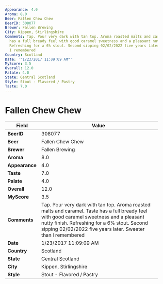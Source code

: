 ```yaml
---
Appearance: 4.0
Aroma: 8.0
Beer: Fallen Chew Chew
BeerID: 308077
Brewer: Fallen Brewing
City: Kippen, Stirlingshire
Comments: Tap. Pour very dark with tan top. Aroma roasted malts and caramel. Taste
  has a full bready feel with good caramel sweetness and a pleasant nutty finish.
  Refreshing for a 6% stout. Second sipping 02/02/2022 five years later. Sweeter than
  I remembered
Country: Scotland
Date: '"1/23/2017 11:09:09 AM"'
MyScore: 3.5
Overall: 12.0
Palate: 4.0
State: Central Scotland
Style: Stout - Flavored / Pastry
Taste: 7.0
---
```


# Fallen Chew Chew

| Field         | Value |
|---------------|-------|
| **BeerID** | 308077 |
| **Beer** | Fallen Chew Chew |
| **Brewer** | Fallen Brewing |
| **Aroma** | 8.0 |
| **Appearance** | 4.0 |
| **Taste** | 7.0 |
| **Palate** | 4.0 |
| **Overall** | 12.0 |
| **MyScore** | 3.5 |
| **Comments** | Tap. Pour very dark with tan top. Aroma roasted malts and caramel. Taste has a full bready feel with good caramel sweetness and a pleasant nutty finish. Refreshing for a 6% stout. Second sipping 02/02/2022 five years later. Sweeter than I remembered |
| **Date** | 1/23/2017 11:09:09 AM |
| **Country** | Scotland |
| **State** | Central Scotland |
| **City** | Kippen, Stirlingshire |
| **Style** | Stout - Flavored / Pastry |
